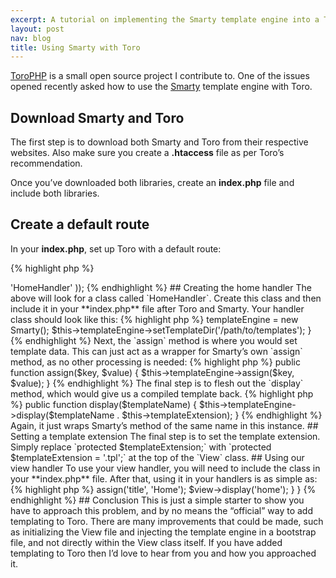 ```yaml
---
excerpt: A tutorial on implementing the Smarty template engine into a ToroPHP app.
layout: post
nav: blog
title: Using Smarty with Toro
---
```

<p class="lead"><a href="http://toroweb.org/" rel="external">ToroPHP</a> is a small open source project I contribute to.
  One of the issues opened recently asked how to use the <a href="http://www.smarty.net/" rel="external">Smarty</a> template engine with Toro.</p>

## Download Smarty and Toro

The first step is to download both Smarty and Toro from their respective websites.
Also make sure you create a **.htaccess** file as per Toro’s recommendation.

Once you’ve downloaded both libraries, create an **index.php** file and include both libraries.

## Create a default route

In your **index.php**, set up Toro with a default route:

{% highlight php %}
<?php
require('/path/to/Toro.php');
require('/path/to/Smarty.class.php');

Toro::serve(array(
    '/' => 'HomeHandler'
));
{% endhighlight %}

## Creating the home handler

The above will look for a class called `HomeHandler`.
Create this class and then include it in your **index.php** file after Toro and Smarty.

Your handler class should look like this:

{% highlight php %}
<?php
class HomeHandler
{
    public function get()
    {
        // TODO
    }
}
{% endhighlight %}

## Creating a view handler

I like to wrap my view logic into a class that I can then include in my handlers in Toro projects.
The class is simple, and has a signature that looks a little like this:

{% highlight php %}
<?php
class View
{
    protected $templateEngine;
    protected $templateExtension;

    public function __construct() {}
    public function assign($key, $value) {}
    public function display($templateName) {}
}
{% endhighlight %}

The theory is, I can change my template engine from Smarty to say, Twig, without having to re-write any view logic in my handlers.

## Fleshing out the view handler

First, let’s flesh out the constructor. Here I’ll set up Smarty and any configuration variables.

{% highlight php %}
public function __construct()
{
    $this->templateEngine = new Smarty();
    $this->templateEngine->setTemplateDir('/path/to/templates');
}
{% endhighlight %}

Next, the `assign` method is where you would set template data.
This can just act as a wrapper for Smarty’s own `assign` method, as no other processing is needed:

{% highlight php %}
public function assign($key, $value)
{
    $this->templateEngine->assign($key, $value);
}
{% endhighlight %}

The final step is to flesh out the `display` method, which would give us a compiled template back.

{% highlight php %}
public function display($templateName)
{
    $this->templateEngine->display($templateName . $this->templateExtension);
}
{% endhighlight %}

Again, it just wraps Smarty’s method of the same name in this instance.

## Setting a template extension

The final step is to set the template extension.
Simply replace `protected $templateExtension;` with `protected $templateExtension = '.tpl';` at the top of the `View` class.

## Using our view handler

To use your view handler, you will need to include the class in your **index.php** file.
After that, using it in your handlers is as simple as:

{% highlight php %}
<?php
class HomeHandler
{
    public function get()
    {
        $view = new View();
        $view->assign('title', 'Home');
        $view->display('home');
    }
}
{% endhighlight %}

## Conclusion

This is just a simple starter to show you have to approach this problem, and by no means the “official” way to add templating to Toro.
There are many improvements that could be made, such as initializing the View file and injecting the template engine in a bootstrap file, and not directly within the View class itself.

If you have added templating to Toro then I’d love to hear from you and how you approached it.
